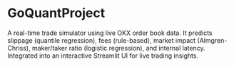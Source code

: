 # GoQuantProject
A real-time trade simulator using live OKX order book data. It predicts slippage (quantile regression), fees (rule-based), market impact (Almgren-Chriss), maker/taker ratio (logistic regression), and internal latency. Integrated into an interactive Streamlit UI for live trading insights.
